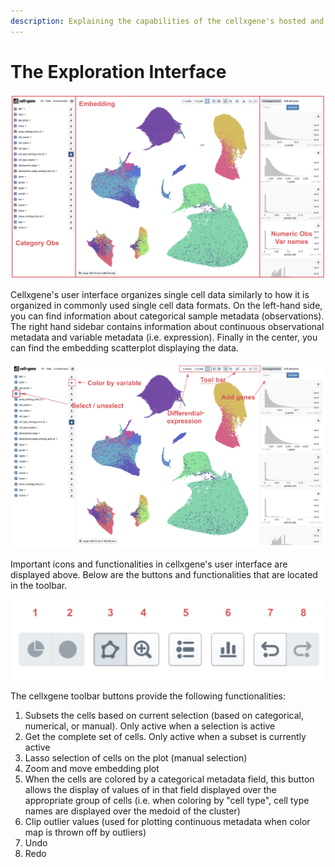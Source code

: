 ```yaml
---
description: Explaining the capabilities of the cellxgene's hosted and desktop explorers
---
```


# The Exploration Interface

![](../.gitbook/assets/image%20%2819%29.png)

Cellxgene's user interface organizes single cell data similarly to how it is organized in commonly used single cell data formats. On the left-hand side, you can find information about categorical sample metadata \(observations\). The right hand sidebar contains information about continuous observational metadata and variable metadata \(i.e. expression\). Finally in the center, you can find the embedding scatterplot displaying the data.

![Cellxgene essential buttons](../.gitbook/assets/image%20%289%29.png)

Important icons and functionalities in cellxgene's user interface are displayed above. Below are the buttons and functionalities that are located in the toolbar.

![Cellxgene toolbar](../.gitbook/assets/image%20%2814%29.png)

The cellxgene toolbar buttons provide the following functionalities:

1. Subsets the cells based on current selection \(based on categorical, numerical, or manual\). Only active when a selection is active
2. Get the complete set of cells. Only active when a subset is currently active
3. Lasso selection of cells on the plot \(manual selection\)
4. Zoom and move embedding plot
5. When the cells are colored by a categorical metadata field, this button allows the display of values of in that field displayed over the appropriate group of cells \(i.e. when coloring by "cell type", cell type names are displayed over the medoid of the cluster\)
6. Clip outlier values \(used for plotting continuous metadata when color map is thrown off by outliers\)
7. Undo
8. Redo

